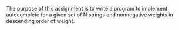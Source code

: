 The purpose of this assignment is to write a program to implement autocomplete for a given set of N strings and nonnegative
weights in descending order of weight.
